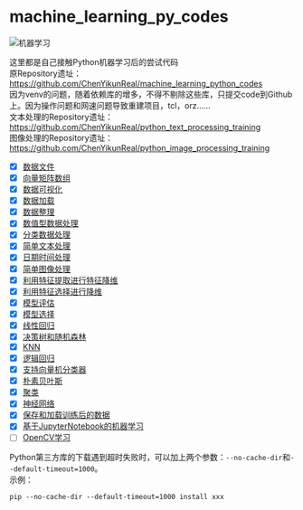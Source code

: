 # machine_learning_py_codes

![机器学习](/blob/master/images/machine_learning.jpg?x-oss-process=image/watermark,type_ZmFuZ3poZW5naGVpdGk,shadow_10,text_aHR0cHM6Ly9ibG9nLmNzZG4ubmV0L3dlaXhpbl80Mzg5NjMxOA==,size_16,color_FFFFFF,t_70)

这里都是自己接触Python机器学习后的尝试代码<br/>
原Repository遗址：<a href="https://github.com/ChenYikunReal/machine_learning_python_codes">https://github.com/ChenYikunReal/machine_learning_python_codes</a><br/>
因为venv的问题，随着依赖库的增多，不得不剔除这些库，只提交code到Github上。因为操作问题和网速问题导致重建项目，tcl，orz……<br/>
文本处理的Repository遗址：<a href="https://github.com/ChenYikunReal/python_text_processing_training">https://github.com/ChenYikunReal/python_text_processing_training</a><br/>
图像处理的Repository遗址：<a href="https://github.com/ChenYikunReal/python_image_processing_training">https://github.com/ChenYikunReal/python_image_processing_training</a><br/>

- [x] [数据文件](https://github.com/ChenYikunReal/machine_learning_py_codes/tree/master/src/data_files)
- [x] [向量矩阵数组](https://github.com/ChenYikunReal/machine_learning_py_codes/tree/master/src/向量矩阵数组)
- [x] [数据可视化](https://github.com/ChenYikunReal/machine_learning_py_codes/tree/master/src/数据可视化)
- [x] [数据加载](https://github.com/ChenYikunReal/machine_learning_py_codes/tree/master/src/数据加载)
- [x] [数据整理](https://github.com/ChenYikunReal/machine_learning_py_codes/tree/master/src/数据整理)
- [x] [数值型数据处理](https://github.com/ChenYikunReal/machine_learning_py_codes/tree/master/src/数值型数据处理)
- [x] [分类数据处理](https://github.com/ChenYikunReal/machine_learning_py_codes/tree/master/src/分类数据处理)
- [x] [简单文本处理](https://github.com/ChenYikunReal/machine_learning_py_codes/tree/master/src/简单文本处理)
- [x] [日期时间处理](https://github.com/ChenYikunReal/machine_learning_py_codes/tree/master/src/日期时间处理)
- [x] [简单图像处理](https://github.com/ChenYikunReal/machine_learning_py_codes/tree/master/src/简单图像处理)
- [x] [利用特征提取进行特征降维](https://github.com/ChenYikunReal/machine_learning_py_codes/tree/master/src/利用特征提取进行特征降维)
- [x] [利用特征选择进行降维](https://github.com/ChenYikunReal/machine_learning_py_codes/tree/master/src/利用特征选择进行降维)
- [x] [模型评估](https://github.com/ChenYikunReal/machine_learning_py_codes/tree/master/src/模型评估)
- [x] [模型选择](https://github.com/ChenYikunReal/machine_learning_py_codes/tree/master/src/模型选择)
- [x] [线性回归](https://github.com/ChenYikunReal/machine_learning_py_codes/tree/master/src/线性回归)
- [x] [决策树和随机森林](https://github.com/ChenYikunReal/machine_learning_py_codes/tree/master/src/决策树和随机森林)
- [x] [KNN](https://github.com/ChenYikunReal/machine_learning_py_codes/tree/master/src/KNN)
- [x] [逻辑回归](https://github.com/ChenYikunReal/machine_learning_py_codes/tree/master/src/逻辑回归)
- [x] [支持向量机分类器](https://github.com/ChenYikunReal/machine_learning_py_codes/tree/master/src/支持向量机分类器)
- [x] [朴素贝叶斯](https://github.com/ChenYikunReal/machine_learning_py_codes/tree/master/src/朴素贝叶斯)
- [x] [聚类](https://github.com/ChenYikunReal/machine_learning_py_codes/tree/master/src/聚类)
- [x] [神经网络](https://github.com/ChenYikunReal/machine_learning_py_codes/tree/master/src/神经网络)
- [x] [保存和加载训练后的数据](https://github.com/ChenYikunReal/machine_learning_py_codes/tree/master/src/保存和加载训练后的数据)
- [x] [基于JupyterNotebook的机器学习](https://github.com/ChenYikunReal/machine_learning_py_codes/tree/master/src/jupyter_notebook)
- [ ] [OpenCV学习](https://github.com/ChenYikunReal/machine_learning_py_codes/tree/master/src/OpenCV学习)

Python第三方库的下载遇到超时失败时，可以加上两个参数：<code>--no-cache-dir</code>和<code>--default-timeout=1000</code>。<br/>
示例：
```
pip --no-cache-dir --default-timeout=1000 install xxx
```
